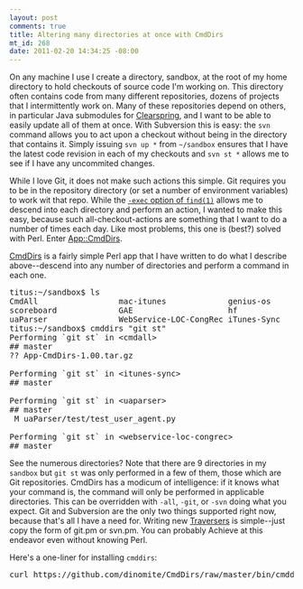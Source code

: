 ```yaml
--- 
layout: post
comments: true
title: Altering many directories at once with CmdDirs
mt_id: 268
date: 2011-02-20 14:34:25 -08:00
---
```

<p>On any machine I use I create a directory, sandbox, at the root of my home directory to hold checkouts of source code I'm working on.  This directory often contains code from many different repositories, dozens of projects that I intermittently work on.  Many of these repositories depend on others, in particular Java submodules for <a href="http://clearspring.com/">Clearspring</a>, and I want to be able to easily update all of them at once.  With Subversion this is easy: the <code>svn</code> command allows you to act upon a checkout without being in the directory that contains it.  Simply issuing <code>svn up *</code> from <code>~/sandbox</code> ensures that I have the latest code revision in each of my checkouts and <code>svn st *</code> allows me to see if I have any uncommited changes.</p>

<p>While I love Git, it does not make such actions this simple.  Git requires you to be in the repository directory (or set a number of environment variables) to work wit that repo.  While the <a href="http://superuser.com/questions/235455/bash-script-to-perform-an-action-on-each-subdirectory-in-a-directory"><code>-exec</code> option of <code>find(1)</code></a> allows me to descend into each directory and perform an action, I wanted to make this easy, because such all-checkout-actions are something that I want to do a number of times each day.  Like most problems, this one is (best?) solved with Perl.  Enter <a href="https://github.com/dinomite/CmdDirs">App::CmdDirs</a>.</p>

<p><a href="https://github.com/dinomite/CmdDirs/raw/master/bin/cmddirs">CmdDirs</a> is a fairly simple Perl app that I have written to do what I describe above--descend into any number of directories and perform a command in each one.</p>

<pre>titus:~/sandbox$ ls
CmdAll                 mac-itunes             genius-os
scoreboard             GAE                    hf
uaParser               WebService-LOC-CongRec iTunes-Sync
titus:~/sandbox$ cmddirs "git st"
Performing `git st` in &lt;cmdall&gt;
## master
?? App-CmdDirs-1.00.tar.gz

Performing `git st` in &lt;itunes-sync&gt;
## master

Performing `git st` in &lt;uaparser&gt;
## master
 M uaParser/test/test_user_agent.py

Performing `git st` in &lt;webservice-loc-congrec&gt;
## master
</pre>

See the numerous directories? Note that there are 9 directories in my `sandbox` but `git st` was only performed in a few of them, those which are Git repositories.  CmdDirs has a modicum of intelligence: if it knows what your command is, the command will only be performed in applicable directories.  This can be overridden with `-all`, `-git`, or `-svn` doing what you expect.  Git and Subversion are the only two things supported right now, because that's all I have a need for. Writing new [Traversers](https://github.com/dinomite/CmdDirs/tree/master/lib/App/CmdDirs/Traverser) is simple--just copy the form of git.pm or svn.pm.  You can probably Achieve at this endeavor even without knowing Perl.

Here's a one-liner for installing `cmddirs`:

<pre>
curl https://github.com/dinomite/CmdDirs/raw/master/bin/cmddirs > ~/bin/cmddirs && chmod a+x ~/bin/cmddirs
</pre> 

